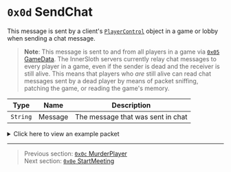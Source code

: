 # `0x0d` SendChat

This message is sent by a client's [`PlayerControl`](../05_innernetobject_types/04_playercontrol.md) object in a game or lobby when sending a chat message.

> **Note**: This message is sent to and from all players in a game via [`0x05` GameData](../02_root_message_types/05_gamedata.md). The InnerSloth servers currently relay chat messages to every player in a game, even if the sender is dead and the receiver is still alive. This means that players who *are* still alive can read chat messages sent by a dead player by means of packet sniffing, patching the game, or reading the game's memory.

| Type | Name | Description |
| --- | --- | --- |
| `String` | Message | The message that was sent in chat |

<details>
    <summary>Click here to view an example packet</summary>

```
01                                    # Reliable packet
0193                                  # Nonce
160005                                # Hazel message (tag of 0x05 = GameData)
    d3503f8a                          # Game ID: -1975562029 (REDSUS)
    0f0002                            # Hazel message (tag of 0x02 = RPC)
        4b                            # Sender (PlayerControl) Net ID: 75
        0d                            # RPC Call ID: 13 (SendChat)
        0c48656c6c6f2c20776f726c64    # Message: "Hello, world"
```
</details>

---

> Previous section: [`0x0c` MurderPlayer](12_murderplayer.md)<br>
> Next section: [`0x0e` StartMeeting](14_startmeeting.md)
